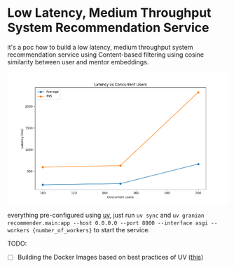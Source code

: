 # Low Latency, Medium Throughput System Recommendation Service

it's a poc how to build a low latency, medium throughput system recommendation service using Content-based filtering using cosine similarity between user and mentor embeddings.


![latency_vs_users.png](benchmark_results/latency_vs_users.png)


everything pre-configured using [uv](https://docs.astral.sh/uv/), just run `uv sync` and `uv granian recommender.main:app --host 0.0.0.0 --port 8000 --interface asgi --workers {number_of_workers}` to start the service.


TODO:
- [ ] Building the Docker Images based on best practices of UV ([this](https://docs.astral.sh/uv/guides/integration/docker/#intermediate-layers))